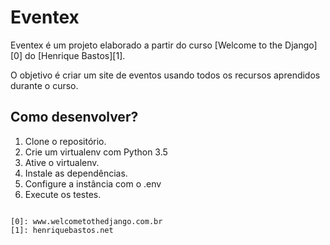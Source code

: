 # Eventex

Eventex é um projeto elaborado a partir do curso [Welcome to the Django][0] do [Henrique Bastos][1].

O objetivo é criar um site de eventos usando todos os recursos aprendidos durante o curso.


## Como desenvolver?

1. Clone o repositório.
2. Crie um virtualenv com Python 3.5
3. Ative o virtualenv.
4. Instale as dependências.
5. Configure a instância com o .env
6. Execute os testes.
```

[0]: www.welcometothedjango.com.br
[1]: henriquebastos.net
